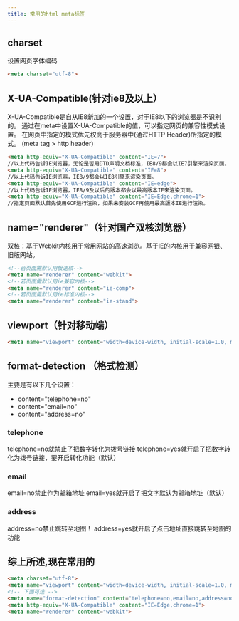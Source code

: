 ```yaml
---
title: 常用的html meta标签
---
```


## charset

设置网页字体编码

```html
<meta charset="utf-8">
```

## X-UA-Compatible(针对ie8及以上）

X-UA-Compatible是自从IE8新加的一个设置，对于IE8以下的浏览器是不识别的。
通过在meta中设置X-UA-Compatible的值，可以指定网页的兼容性模式设置。
在网页中指定的模式优先权高于服务器中(通过HTTP Header)所指定的模式。 (meta tag > http header)

```html
<meta http-equiv="X-UA-Compatible" content="IE=7">
//以上代码告诉IE浏览器，无论是否用DTD声明文档标准，IE8/9都会以IE7引擎来渲染页面。
<meta http-equiv="X-UA-Compatible" content="IE=8">
//以上代码告诉IE浏览器，IE8/9都会以IE8引擎来渲染页面。
<meta http-equiv="X-UA-Compatible" content="IE=edge">
//以上代码告诉IE浏览器，IE8/9及以后的版本都会以最高版本IE来渲染页面。
<meta http-equiv="X-UA-Compatible" content="IE=Edge,chrome=1">
//指定页面默认首先使用GCF进行渲染，如果未安装GCF再使用最高版本IE进行渲染。
```

## name="renderer"（针对国产双核浏览器）

双核：基于Webkit内核用于常用网站的高速浏览。基于IE的内核用于兼容网银、旧版网站。

```html
<!--若页面需默认用极速核-->
<meta name="renderer" content="webkit">
<!--若页面需默认用ie兼容内核-->
<meta name="renderer" content="ie-comp">
<!--若页面需默认用ie标准内核-->
<meta name="renderer" content="ie-stand">
```

## viewport（针对移动端）

```html
<meta name="viewport" content="width=device-width, initial-scale=1.0, maximum-scale=1.0, user-scalable=0">
```

## format-detection （格式检测）

主要是有以下几个设置：

- content="telephone=no"
- content="email=no"
- content="address=no"

### telephone

telephone=no就禁止了把数字转化为拨号链接
telephone=yes就开启了把数字转化为拨号链接，要开启转化功能（默认）

### email

email=no禁止作为邮箱地址
email=yes就开启了把文字默认为邮箱地址（默认）

### address

address=no禁止跳转至地图！
address=yes就开启了点击地址直接跳转至地图的功能

## 综上所述,现在常用的

```html
<meta charset="utf-8">
<meta name="viewport" content="width=device-width, initial-scale=1.0, maximum-scale=1.0, user-scalable=0">
<!-- 下面可选 -->
<meta name="format-detection" content="telephone=no,email=no,address=no">
<meta http-equiv="X-UA-Compatible" content="IE=Edge,chrome=1">
<meta name="renderer" content="webkit">
```
